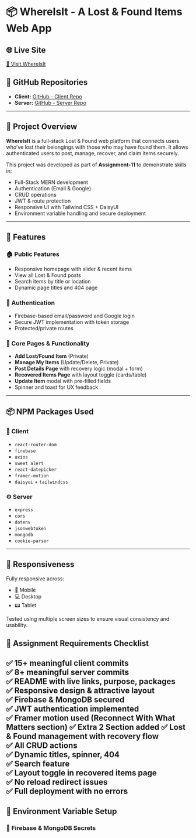 # 📦 WhereIsIt - A Lost & Found Items Web App

## 🌐 Live Site
[🔗 Visit WhereIsIt](lost-and-found-da620.web.app)

## 📁 GitHub Repositories
- **Client:** [GitHub - Client Repo](https://github.com/Programming-Hero-Web-Course4/b11a11-client-side-mahin67580)
- **Server:** [GitHub - Server Repo](https://github.com/Programming-Hero-Web-Course4/b11a11-server-side-mahin67580)

---

## 🎯 Project Overview
**WhereIsIt** is a full-stack Lost & Found web platform that connects users who’ve lost their belongings with those who may have found them. It allows authenticated users to post, manage, recover, and claim items securely.

This project was developed as part of **Assignment-11** to demonstrate skills in:
- Full-Stack MERN development
- Authentication (Email & Google)
- CRUD operations
- JWT & route protection
- Responsive UI with Tailwind CSS + DaisyUI
- Environment variable handling and secure deployment

---

## 🚀 Features

### 🏠 Public Features
- Responsive homepage with slider & recent items
- View all Lost & Found posts
- Search items by title or location
- Dynamic page titles and 404 page

### 🔐 Authentication
- Firebase-based email/password and Google login
- Secure JWT implementation with token storage
- Protected/private routes

### 🧾 Core Pages & Functionality
- **Add Lost/Found Item** (Private)
- **Manage My Items** (Update/Delete, Private)
- **Post Details Page** with recovery logic (modal + form)
- **Recovered Items Page** with layout toggle (cards/table)
- **Update Item** modal with pre-filled fields
- Spinner and toast for UX feedback

---

## 📦 NPM Packages Used

### 📍 Client
- `react-router-dom`
- `firebase`
- `axios`
- `sweet alert`
- `react-datepicker`
- `framer-motion`
- `daisyui` + `tailwindcss`

### ⚙️ Server
- `express`
- `cors`
- `dotenv`
- `jsonwebtoken`
- `mongodb`
- `cookie-parser`

---

## 📱 Responsiveness
Fully responsive across:
- 📱 Mobile
- 💻 Desktop
- 📟 Tablet

Tested using multiple screen sizes to ensure visual consistency and usability.

## 📝 Assignment Requirements Checklist

✅ 15+ meaningful client commits  
✅ 8+ meaningful server commits  
✅ README with live links, purpose, packages  
✅ Responsive design & attractive layout  
✅ Firebase & MongoDB secured  
✅ JWT authentication implemented  
✅ Framer motion used  (Reconnect With What Matters section)
✅ Extra 2 Section added
✅ Lost & Found management with recovery flow  
✅ All CRUD actions   
✅ Dynamic titles, spinner, 404  
✅ Search feature  
✅ Layout toggle in recovered items page  
✅ No reload redirect issues  
✅ Full deployment with no errors  
---

## 🔐 Environment Variable Setup

### 🔑 Firebase & MongoDB Secrets

 
